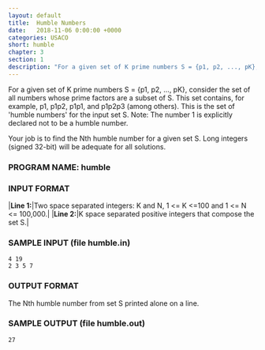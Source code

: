 ```yaml
---
layout: default
title:  Humble Numbers
date:   2018-11-06 0:00:00 +0000
categories: USACO
short: humble
chapter: 3
section: 1
description: "For a given set of K prime numbers S = {p1, p2, ..., pK}, the set of all numbers whose prime factors are a subset of S is the set of humble numbers. Your job is to find the Nth humble number for a given set S."
---
```


For a given set of K prime numbers S = {p1, p2, ..., pK}, consider the set of all numbers whose prime factors are a subset of S. This set contains, for example, p1, p1p2, p1p1, and p1p2p3 (among others). This is the set of 'humble numbers' for the input set S. Note: The number 1 is explicitly declared not to be a humble number.

Your job is to find the Nth humble number for a given set S. Long integers (signed 32-bit) will be adequate for all solutions.

### PROGRAM NAME: humble

### INPUT FORMAT

|**Line 1:**|Two space separated integers: K and N, 1 <= K <=100 and 1 <= N <= 100,000.|
|**Line 2:**|K space separated positive integers that compose the set S.|

### SAMPLE INPUT (file humble.in)

```
4 19
2 3 5 7
```

### OUTPUT FORMAT

The Nth humble number from set S printed alone on a line.

### SAMPLE OUTPUT (file humble.out)

```
27
```
